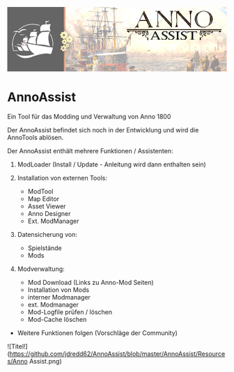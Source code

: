 ![Titel!](https://github.com/jdredd62/AnnoAssist/blob/master/AnnoAssist/Resources/Titel-Bild.png)

# AnnoAssist
Ein Tool für das Modding und Verwaltung von Anno 1800

Der AnnoAssist befindet sich noch in der Entwicklung und wird die AnnoTools ablösen.

Der AnnoAssist enthält mehrere Funktionen / Assistenten:
1. ModLoader (Install / Update - Anleitung wird dann enthalten sein)
2. Installation von externen Tools:
    - ModTool
    - Map Editor
    - Asset Viewer
    - Anno Designer
    - Ext. ModManager

3. Datensicherung von:
    - Spielstände
    - Mods

4. Modverwaltung:
    - Mod Download (Links zu Anno-Mod Seiten)
    - Installation von Mods
    - interner Modmanager
    - ext. Modmanager
    - Mod-Logfile prüfen / löschen
    - Mod-Cache löschen
- Weitere Funktionen folgen (Vorschläge der Community)


![Titel!](https://github.com/jdredd62/AnnoAssist/blob/master/AnnoAssist/Resources/Anno Assist.png)
